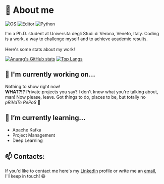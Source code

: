 # 💬 About me

![OS](https://img.shields.io/badge/macos-%23000000.svg?&style=for-the-badge&logo=macos&logoColor=white)
![Editor](https://img.shields.io/badge/visual%20studio%20code-%23007ACC.svg?&style=for-the-badge&logo=visual%20studio%20code&logoColor=white")
![Python](https://img.shields.io/badge/python-%233776AB.svg?&style=for-the-badge&logo=python&logoColor=white)

I'm a Ph.D. student at Università degli Studi di Verona, Veneto, Italy. Coding is a work, a way to challenge myself and to achieve academic results.<br><br>
Here's some stats about my work!

[![Anurag's GitHub stats](https://github-readme-stats.vercel.app/api?username=zetaemme&count_private=true&show_icons=true&theme=onedark)](https://github.com/anuraghazra/github-readme-stats)
[![Top Langs](https://github-readme-stats.vercel.app/api/top-langs/?username=zetaemme&layout=compact&theme=onedark&langs_count=8)](https://github.com/anuraghazra/github-readme-stats)

## 🔭 I'm currently working on...
<!--
<a href="https://github.com/zetaemme/b4d_p3n6u1n">
  <img align="center" src="https://github-readme-stats.vercel.app/api/pin/?username=zetaemme&repo=b4d_p3n6u1n&theme=onedark" />
</a>
-->
Nothing to show right now!<br> 
**WHAT?!?** Private projects you say? I don't know what you're talking about, man! Now please, leave. Got things to do, places to be, but totally no *pRiVaTe RePoS* 👀

## 🌱 I’m currently learning...
* Apache Kafka
* Project Management
* Deep Learning

## 📫 Contacts:
If you'd like to contact me here's my [LinkedIn](https://www.linkedin.com/in/mattia-zorzan-72335b174/) profile or write me an [email](mailto:mattia.zorzan@gmail.com?subject=[GitHub]), I'll keep in touch! 😄

<!--
**zetaemme/zetaemme** is a ✨ _special_ ✨ repository because its `README.md` (this file) appears on your GitHub profile.

Here are some ideas to get you started:

- 🔭 I’m currently working on ...
- 🌱 I’m currently learning ...
- 👯 I’m looking to collaborate on ...
- 🤔 I’m looking for help with ...
- 💬 Ask me about ...
- 📫 How to reach me: ...
- 😄 Pronouns: ...
- ⚡ Fun fact: ...
-->
